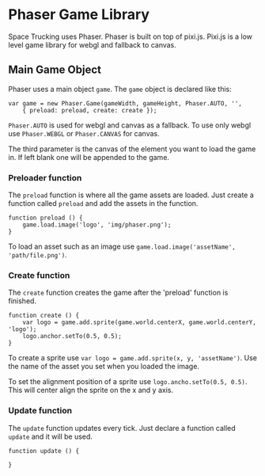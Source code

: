 # Phaser Game Library
Space Trucking uses Phaser. Phaser is built on top of pixi.js. Pixi.js is a low
level game library for webgl and fallback to canvas.

## Main Game Object
Phaser uses a main object `game`. The `game` object is declared like this:

    var game = new Phaser.Game(gameWidth, gameHeight, Phaser.AUTO, '',
        { preload: preload, create: create });

`Phaser.AUTO` is used for webgl and canvas as a fallback. To use only webgl use
`Phaser.WEBGL` or `Phaser.CANVAS` for canvas.

The third parameter is the canvas of the element you want to load the game in.
If left blank one will be appended to the game.

### Preloader function
The `preload` function is where all the game assets are loaded. Just create a
function called `preload` and add the assets in the function.

    function preload () {
        game.load.image('logo', 'img/phaser.png');
    }

To load an asset such as an image use `game.load.image('assetName', 'path/file.png')`.

### Create function
The `create` function creates the game after the 'preload' function is finished.

    function create () {
        var logo = game.add.sprite(game.world.centerX, game.world.centerY, 'logo');
        logo.anchor.setTo(0.5, 0.5);
    }

To create a sprite use `var logo = game.add.sprite(x, y, 'assetName')`. Use the
name of the asset you set when you loaded the image.

To set the alignment position of a sprite use `logo.ancho.setTo(0.5, 0.5)`. This
will center align the sprite on the x and y axis.

### Update function
The `update` function updates every tick. Just declare a function called `update`
and it will be used.

    function update () {

    }
